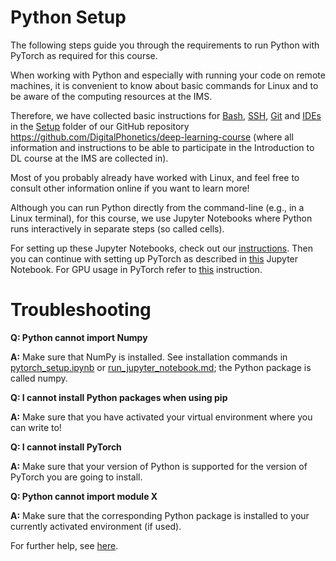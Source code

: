 # Python Setup
The following steps guide you through the requirements to run Python with PyTorch as required for this course.

When working with Python and especially with running your code on remote machines, it is convenient to know about basic commands for Linux and to be aware of the computing resources at the IMS.

Therefore, we have collected basic instructions for [Bash](bash.md), [SSH](ssh.md), [Git](git.md) and [IDEs](ide.md) in the [Setup](.) folder of our GitHub repository https://github.com/DigitalPhonetics/deep-learning-course (where all information and instructions to be able to participate in the Introduction to DL course at the IMS are collected in).

Most of you probably already have worked with Linux, and feel free to consult other information online if you want to learn more!

Although you can run Python directly from the command-line (e.g., in a Linux terminal), for this course, we use Jupyter Notebooks where Python runs interactively in separate steps (so called cells).

For setting up these Jupyter Notebooks, check out our [instructions](run_jupyter_notebook.md).
Then you can continue with setting up PyTorch as described in [this](pytorch_setup.ipynb) Jupyter Notebook.
For GPU usage in PyTorch refer to [this](gpu.md) instruction.

# Troubleshooting

**Q: Python cannot import Numpy**

**A:** Make sure that NumPy is installed. See installation commands in [pytorch_setup.ipynb](pytorch_setup.ipynb) or [run_jupyter_notebook.md](run_jupyter_notebook.md); the Python package is called numpy.

**Q: I cannot install Python packages when using pip**

**A:** Make sure that you have activated your virtual environment where you can write to!

**Q: I cannot install PyTorch**

**A:** Make sure that your version of Python is supported for the version of PyTorch you are going to install.

**Q: Python cannot import module X**

**A:** Make sure that the corresponding Python package is installed to your currently activated environment (if used).

For further help, see [here](../#help-feedback--other-questions).